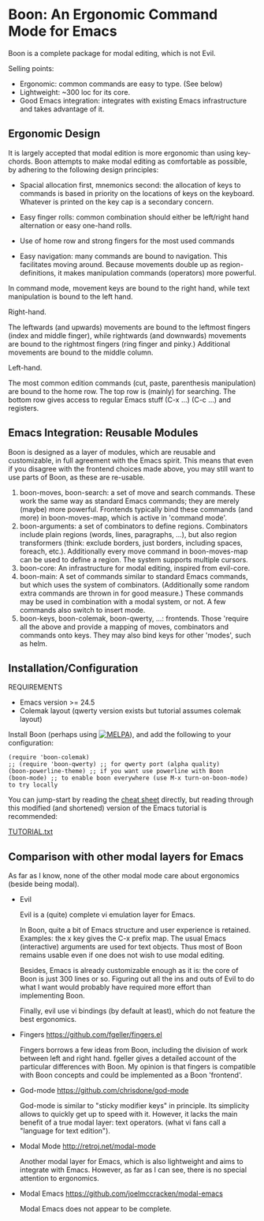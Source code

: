 Boon: An Ergonomic Command Mode for Emacs
==========================================

Boon is a complete package for modal editing, which is not Evil.

Selling points:
- Ergonomic: common commands are easy to type. (See below)
- Lightweight: ~300 loc for its core.
- Good Emacs integration: integrates with existing Emacs
  infrastructure and takes advantage of it.


Ergonomic Design
----------------

It is largely accepted that modal edition is more ergonomic than using
key-chords.  Boon attempts to make modal editing as comfortable as
possible, by adhering to the following design principles:

- Spacial allocation first, mnemonics second: the allocation of keys
  to commands is based in priority on the locations of keys on the
  keyboard. Whatever is printed on the key cap is a secondary concern.

- Easy finger rolls: common combination should either be left/right
  hand alternation or easy one-hand rolls.

- Use of home row and strong fingers for the most used commands

- Easy navigation: many commands are bound to navigation. This
  facilitates moving around. Because movements double up as
  region-definitions, it makes manipulation commands (operators) more
  powerful.

In command mode, movement keys are bound to the right hand, while text
manipulation is bound to the left hand.


Right-hand.

The leftwards (and upwards) movements are bound to the leftmost
fingers (index and middle finger), while rightwards (and downwards)
movements are bound to the rightmost fingers (ring finger and pinky.)
Additional movements are bound to the middle column.

Left-hand.

The most common edition commands (cut, paste, parenthesis
manipulation) are bound to the home row. The top row is (mainly) for
searching. The bottom row gives access to regular Emacs stuff (C-x
...) (C-c ...) and registers.


Emacs Integration: Reusable Modules
-----------------------------------

Boon is designed as a layer of modules, which are reusable and
customizable, in full agreement with the Emacs spirit. This means that
even if you disagree with the frontend choices made above, you may
still want to use parts of Boon, as these are re-usable.

1. boon-moves, boon-search: a set of move and search commands. These
   work the same way as standard Emacs commands; they are merely
   (maybe) more powerful. Frontends typically bind these commands (and
   more) in boon-moves-map, which is active in 'command mode'.
2. boon-arguments: a set of combinators to define regions. Combinators
   include plain regions (words, lines, paragraphs, ...), but also
   region transformers (think: exclude borders, just borders,
   including spaces, foreach, etc.). Additionally every move command in
   boon-moves-map can be used to define a region. The system supports
   multiple cursors.
3. boon-core: An infrastructure for modal editing, inspired from
   evil-core.
4. boon-main: A set of commands similar to standard Emacs commands,
   but which uses the system of combinators. (Additionally some random
   extra commands are thrown in for good measure.) These commands may
   be used in combination with a modal system, or not. A few commands
   also switch to insert mode.
5. boon-keys, boon-colemak, boon-qwerty, ...: frontends. Those
   'require all the above and provide a mapping of moves, combinators
   and commands onto keys. They may also bind keys for other 'modes',
   such as helm.

Installation/Configuration
--------------------------

REQUIREMENTS
- Emacs version >= 24.5
- Colemak layout (qwerty version exists but tutorial assumes colemak
  layout)

Install Boon (perhaps using
[![MELPA](http://stable.melpa.org/packages/boon-badge.svg)](http://stable.melpa.org/#/boon)),
and add the following to your configuration:

    (require 'boon-colemak)
    ;; (require 'boon-qwerty) ;; for qwerty port (alpha quality)
    (boon-powerline-theme) ;; if you want use powerline with Boon
    (boon-mode) ;; to enable boon everywhere (use M-x turn-on-boon-mode) to try locally

You can jump-start by reading the
[cheat sheet](https://pdf.yt/d/hSKUThNNSxrNFXkQ) directly, but reading
through this modified (and shortened) version of the Emacs tutorial is
recommended:

[TUTORIAL.txt](TUTORIAL.txt)

Comparison with other modal layers for Emacs
---------------------------------------------

As far as I know, none of the other modal mode care about ergonomics
(beside being modal).

- Evil

  Evil is a (quite) complete vi emulation layer for Emacs.

  In Boon, quite a bit of Emacs structure and user experience is
  retained. Examples: the x key gives the C-x prefix map.  The usual
  Emacs (interactive) arguments are used for text objects. Thus most of
  Boon remains usable even if one does not wish to use modal editing.

  Besides, Emacs is already customizable enough as it is: the core of
  Boon is just 300 lines or so. Figuring out all the ins and outs of
  Evil to do what I want would probably have required more effort than
  implementing Boon.

  Finally, evil use vi bindings (by default at least), which do not
  feature the best ergonomics.

- Fingers https://github.com/fgeller/fingers.el

  Fingers borrows a few ideas from Boon, including the division of work
  between left and right hand. fgeller gives a detailed account of the
  particular differences with Boon. My opinion is that fingers is
  compatible with Boon concepts and could be implemented as a Boon
  'frontend'.

- God-mode https://github.com/chrisdone/god-mode

  God-mode is similar to "sticky modifier keys" in principle. Its
  simplicity allows to quickly get up to speed with it. However, it
  lacks the main benefit of a true modal layer: text operators. (what
  vi fans call a "language for text edition").

- Modal Mode http://retroj.net/modal-mode

  Another modal layer for Emacs, which is also lightweight and aims to
  integrate with Emacs. However, as far as I can see, there is no
  special attention to ergonomics.

- Modal Emacs https://github.com/joelmccracken/modal-emacs

  Modal Emacs does not appear to be complete.

